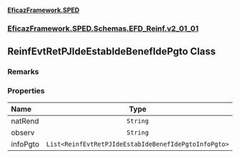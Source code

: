 #### [EficazFramework.SPED](EficazFrameworkSPED.md 'EficazFramework SPED')
### [EficazFramework.SPED.Schemas.EFD_Reinf.v2_01_01](EficazFramework.SPED.Schemas.EFD_Reinf.v2_01_01.md 'EficazFramework.SPED.Schemas.EFD_Reinf.v2_01_01')

## ReinfEvtRetPJIdeEstabIdeBenefIdePgto Class

### Remarks
### Properties

| Name | Type | |
| :--- | :---: | :--- |
| natRend | `String` |  |
| observ | `String` |  |
| infoPgto | `List<ReinfEvtRetPJIdeEstabIdeBenefIdePgtoInfoPgto>` |  |
